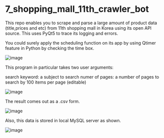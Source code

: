 # 7_shopping_mall_11th_crawler_bot

This repo enables you to scrape and parse a large amount of product data (title,prices and etc) from 11th shopping mall in Korea using its open API source. This uses PyQt5 to trace its logging and errors.

You could surely apply the scheduling function on its app by using Qtimer feature in Python by checking the time box.

![image](https://github.com/sty8470/7_shopping_mall_11th_crawler_bot/assets/30963732/a6c986db-89dc-4b52-8bc8-068a86d6fa34)


This program in particular takes two user arguments:

search keyword: a subject to search
numer of pages: a number of pages to search by 100 items per page (editable)


![image](https://github.com/sty8470/7_shopping_mall_11th_crawler_bot/assets/30963732/41aeb199-e2de-4d14-bf76-3f74ecb01fda)


The result comes out as a .csv form.

![image](https://github.com/sty8470/7_shopping_mall_11th_crawler_bot/assets/30963732/c3fd5533-0c5c-44c1-b69d-cfa83fcd26cd)

Also, this data is stored in local MySQL server as shown.

![image](https://github.com/sty8470/7_shopping_mall_11th_crawler_bot/assets/30963732/67c5968c-2c18-41e4-adc2-e7bc14bc4499)
